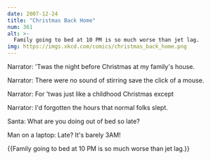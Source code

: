 ```yaml
---
date: 2007-12-24
title: "Christmas Back Home"
num: 361
alt: >-
  Family going to bed at 10 PM is so much worse than jet lag.
img: https://imgs.xkcd.com/comics/christmas_back_home.png
---
```

Narrator: 'Twas the night before Christmas at my family's house.

Narrator: There were no sound of stirring save the click of a mouse.

Narrator: For 'twas just like a childhood Christmas except

Narrator: I'd forgotten the hours that normal folks slept.

Santa: What are you doing out of bed so late?

Man on a laptop: Late? It's barely 3AM!

{{Family going to bed at 10 PM is so much worse than jet lag.}}